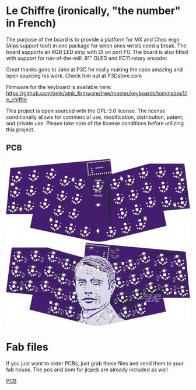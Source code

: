 # Le Chiffre (ironically, "the number" in French)
The purpose of the board is to provide a platform for MX and Choc ergo (Alps support too!) in one package for when ones wrists need a break. The board supports an RGB LED strip with DI on port F0. The board is also fitted with support for run-of-the-mill .91" OLED and EC11 rotary encoder.

Great thanks goes to Jake at P3D for really making the case amazing and open sourcing his work. Check him out at P3Dstore.com

Firmware for the keyboard is available here: https://github.com/qmk/qmk_firmware/tree/master/keyboards/tominabox1/le_chiffre

This project is open sourced with the GPL-3.0 license. The license conditionally allows for commercial use, modification, distribution, patent, and private use. Please take note of the license conditions before utilizing this project. 


## PCB
![render](images/Le%20Chiffre%20v2/LeChiffre-top.png)
![render](images/Le%20Chiffre%20v2/LeChiffre-bottom.png)

# Fab files
If you just want to order PCBs, just grab these files and send them to your fab house. The pos and bom for jlcpcb are already included as well

[PCB](KiCad/Le%20Chiffre%20v2/production/gerber.zip)


